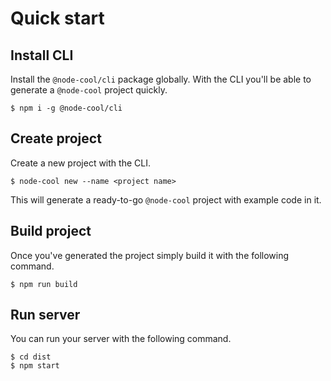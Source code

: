 # Quick start

## Install CLI

Install the `@node-cool/cli` package globally. With the CLI you'll be able to generate a `@node-cool` project quickly.

```terminal
$ npm i -g @node-cool/cli
```

## Create project

Create a new project with the CLI.

```terminal
$ node-cool new --name <project name>
```

This will generate a ready-to-go `@node-cool` project with example code in it.

## Build project

Once you've generated the project simply build it with the following command.

```terminal
$ npm run build
```

## Run server

You can run your server with the following command.

```terminal
$ cd dist
$ npm start
```
